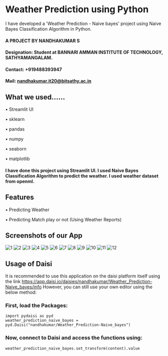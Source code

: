 # Weather Prediction using Python
I have developed a 'Weather Prediction - Naive bayes' project using Naive Bayes Classification Algorithm in Python.

#### A PROJECT BY NANDHAKUMAR S 
#### Designation: Student at BANNARI AMMAN INSTITUTE OF TECHNOLOGY, SATHYAMANGALAM.
#### Contact: +919488393947
#### Mail:  nandhakumar.it20@bitsathy.ac.in

## What we used......
• Streamlit UI


• sklearn


• pandas


• numpy


• seaborn


• matplotlib


#### I have done this project using Streamlit UI. I used Naive Bayes Classification Algorithm to predict the weather. I used weather dataset from openml. 
## Features
• Predicting Weather


• Predicting Match play or not (Using Weather Reports)


## Screenshots of our App

![1](https://user-images.githubusercontent.com/113059991/189425076-b8f42252-9a23-4f91-881f-842235f5c059.JPG)
![2](https://user-images.githubusercontent.com/113059991/189425170-b843b79f-16aa-4a65-9749-158b8e11e6ed.JPG)
![3](https://user-images.githubusercontent.com/113059991/189425182-8ff7158b-afb1-449d-afb3-cb680ecf3561.JPG)
![4](https://user-images.githubusercontent.com/113059991/189425198-c20447ca-5d20-4009-842e-dfe756121914.JPG)
![5](https://user-images.githubusercontent.com/113059991/189425224-9bcef941-1049-4c63-aff2-c2cf76694518.JPG)
![6](https://user-images.githubusercontent.com/113059991/189425252-58c5461c-9a81-439a-aebf-05006180239c.JPG)
![7](https://user-images.githubusercontent.com/113059991/189425263-04d9b004-d4fd-4d73-b6e1-285f5480b472.JPG)
![8](https://user-images.githubusercontent.com/113059991/189425275-8cfe97ea-6069-4959-be1d-5ecc275a3015.JPG)
![9](https://user-images.githubusercontent.com/113059991/189425296-fe20f042-947f-4d21-8915-086e71645627.JPG)
![10](https://user-images.githubusercontent.com/113059991/189425311-7cc0ee37-b396-4bb4-be01-674b551f5c0c.JPG)
![11](https://user-images.githubusercontent.com/113059991/189425326-f573b2fc-6f8a-4b0a-9cfd-2d546a13f11b.JPG)
![12](https://user-images.githubusercontent.com/113059991/189425346-17ac410c-df0d-44ed-8839-08ae3ed660b0.JPG)






## Usage of Daisi

It is recommended to use this application on the daisi platform itself using the link https://app.daisi.io/daisies/nandhakumar/Weather_Prediction-Naive_bayes/info
However, you can still use your own editor using the below method:

### First, load the Packages:

```
import pydaisi as pyd
weather_prediction_naive_bayes = pyd.Daisi("nandhakumar/Weather_Prediction-Naive_bayes")
```
### Now, connect to Daisi and access the functions using:

```
weather_prediction_naive_bayes.set_transform(content).value
```
